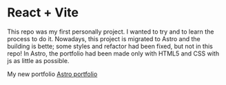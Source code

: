 # React + Vite

This repo was my first personally project. I wanted to try and to learn the process to do it. Nowadays, this project is migrated to Astro and the building is bette; some styles and refactor had been fixed, but not in this repo!
In Astro, the portfolio had been made only with HTML5 and CSS with js as little as possible.

My new portfolio [Astro portfolio](www.christianreynaltt.com)
